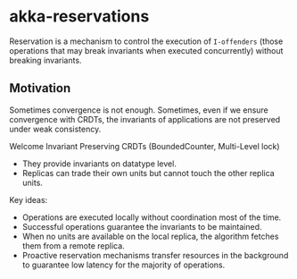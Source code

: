 # akka-reservations

Reservation is a mechanism to control the execution of `I-offenders` (those operations that may break invariants when executed concurrently) without breaking invariants.

## Motivation
Sometimes convergence is not enough. Sometimes, even if we ensure convergence with CRDTs, the invariants of applications are not preserved under weak consistency.

Welcome Invariant Preserving CRDTs (BoundedCounter, Multi-Level lock)

 * They provide invariants on datatype level.
 * Replicas can trade their own units but cannot touch the other replica units.

Key ideas:
 * Operations are executed locally without coordination most of the time.
 * Successful operations guarantee the invariants to be maintained.
 * When no units are available on the local replica, the algorithm fetches them from a remote replica.
 * Proactive reservation mechanisms transfer resources in the background to guarantee low latency for the majority of operations.
